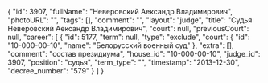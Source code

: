 {
    "id": 3907,
    "fullName": "Неверовский Аександр Владимирович",
    "photoURL": "",
    "tags": [],
    "comment": "",
    "layout": "judge",
    "title": "Судья Неверовский Аександр Владимирович",
    "court": null,
    "previousCourt": null,
    "career": [
        {
            "id": 5177,
            "term": null,
            "type": "exclude",
            "court": {
                "id": "10-000-00-10",
                "name": "Белорусский военный суд"
            },
            "extra": [],
            "comment": "состав президиума",
            "house_id": "10-000-00-10",
            "judge_id": 3907,
            "position": "судья",
            "term_type": "",
            "timestamp": "2013-12-30",
            "decree_number": "579"
        }
    ]
}